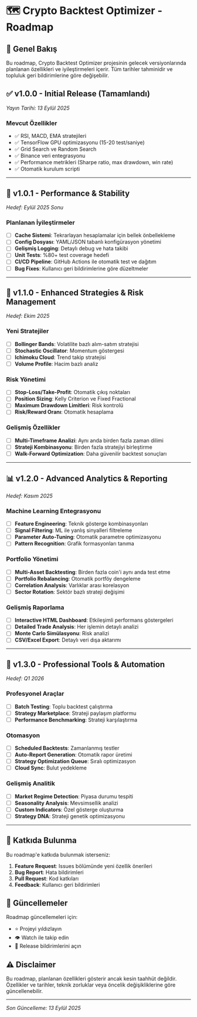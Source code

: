 # 🗺️ Crypto Backtest Optimizer - Roadmap

## 📌 Genel Bakış

Bu roadmap, Crypto Backtest Optimizer projesinin gelecek versiyonlarında planlanan özellikleri ve iyileştirmeleri içerir. Tüm tarihler tahminidir ve topluluk geri bildirimlerine göre değişebilir.

## ✅ v1.0.0 - Initial Release (Tamamlandı)
*Yayın Tarihi: 13 Eylül 2025*

### Mevcut Özellikler
- ✅ RSI, MACD, EMA stratejileri
- ✅ TensorFlow GPU optimizasyonu (15-20 test/saniye)
- ✅ Grid Search ve Random Search
- ✅ Binance veri entegrasyonu
- ✅ Performance metrikleri (Sharpe ratio, max drawdown, win rate)
- ✅ Otomatik kurulum scripti

---

## 🔄 v1.0.1 - Performance & Stability
*Hedef: Eylül 2025 Sonu*

### Planlanan İyileştirmeler
- [ ] **Cache Sistemi**: Tekrarlayan hesaplamalar için bellek önbellekleme
- [ ] **Config Dosyası**: YAML/JSON tabanlı konfigürasyon yönetimi
- [ ] **Gelişmiş Logging**: Detaylı debug ve hata takibi
- [ ] **Unit Tests**: %80+ test coverage hedefi
- [ ] **CI/CD Pipeline**: GitHub Actions ile otomatik test ve dağıtım
- [ ] **Bug Fixes**: Kullanıcı geri bildirimlerine göre düzeltmeler

---

## 🚀 v1.1.0 - Enhanced Strategies & Risk Management
*Hedef: Ekim 2025*

### Yeni Stratejiler
- [ ] **Bollinger Bands**: Volatilite bazlı alım-satım stratejisi
- [ ] **Stochastic Oscillator**: Momentum göstergesi
- [ ] **Ichimoku Cloud**: Trend takip stratejisi
- [ ] **Volume Profile**: Hacim bazlı analiz

### Risk Yönetimi
- [ ] **Stop-Loss/Take-Profit**: Otomatik çıkış noktaları
- [ ] **Position Sizing**: Kelly Criterion ve Fixed Fractional
- [ ] **Maximum Drawdown Limitleri**: Risk kontrolü
- [ ] **Risk/Reward Oranı**: Otomatik hesaplama

### Gelişmiş Özellikler
- [ ] **Multi-Timeframe Analizi**: Aynı anda birden fazla zaman dilimi
- [ ] **Strateji Kombinasyonu**: Birden fazla stratejiyi birleştirme
- [ ] **Walk-Forward Optimization**: Daha güvenilir backtest sonuçları

---

## 📊 v1.2.0 - Advanced Analytics & Reporting
*Hedef: Kasım 2025*

### Machine Learning Entegrasyonu
- [ ] **Feature Engineering**: Teknik gösterge kombinasyonları
- [ ] **Signal Filtering**: ML ile yanlış sinyalleri filtreleme
- [ ] **Parameter Auto-Tuning**: Otomatik parametre optimizasyonu
- [ ] **Pattern Recognition**: Grafik formasyonları tanıma

### Portfolio Yönetimi
- [ ] **Multi-Asset Backtesting**: Birden fazla coin'i aynı anda test etme
- [ ] **Portfolio Rebalancing**: Otomatik portföy dengeleme
- [ ] **Correlation Analysis**: Varlıklar arası korelasyon
- [ ] **Sector Rotation**: Sektör bazlı strateji değişimi

### Gelişmiş Raporlama
- [ ] **Interactive HTML Dashboard**: Etkileşimli performans göstergeleri
- [ ] **Detailed Trade Analysis**: Her işlemin detaylı analizi
- [ ] **Monte Carlo Simülasyonu**: Risk analizi
- [ ] **CSV/Excel Export**: Detaylı veri dışa aktarımı

---

## 🎯 v1.3.0 - Professional Tools & Automation
*Hedef: Q1 2026*

### Profesyonel Araçlar
- [ ] **Batch Testing**: Toplu backtest çalıştırma
- [ ] **Strategy Marketplace**: Strateji paylaşım platformu
- [ ] **Performance Benchmarking**: Strateji karşılaştırma

### Otomasyon
- [ ] **Scheduled Backtests**: Zamanlanmış testler
- [ ] **Auto-Report Generation**: Otomatik rapor üretimi
- [ ] **Strategy Optimization Queue**: Sıralı optimizasyon
- [ ] **Cloud Sync**: Bulut yedekleme

### Gelişmiş Analitik
- [ ] **Market Regime Detection**: Piyasa durumu tespiti
- [ ] **Seasonality Analysis**: Mevsimsellik analizi
- [ ] **Custom Indicators**: Özel gösterge oluşturma
- [ ] **Strategy DNA**: Strateji genetik optimizasyonu

---

## 📝 Katkıda Bulunma

Bu roadmap'e katkıda bulunmak isterseniz:

1. **Feature Request**: Issues bölümünde yeni özellik önerileri
2. **Bug Report**: Hata bildirimleri
3. **Pull Request**: Kod katkıları
4. **Feedback**: Kullanıcı geri bildirimleri

## 🔔 Güncellemeler

Roadmap güncellemeleri için:
- ⭐ Projeyi yıldızlayın
- 👁️ Watch ile takip edin
- 📧 Release bildirimlerini açın

## ⚠️ Disclaimer

Bu roadmap, planlanan özellikleri gösterir ancak kesin taahhüt değildir. Özellikler ve tarihler, teknik zorluklar veya öncelik değişikliklerine göre güncellenebilir.

---

*Son Güncelleme: 13 Eylül 2025*